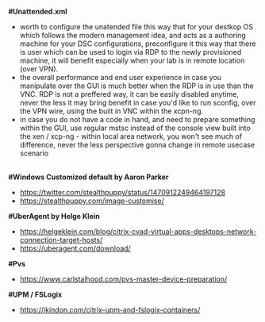 **#Unattended.xml**<br>
+ worth to configure the unatended file this way that for your destkop OS which follows the modern management idea, and acts as a authoring machine for your DSC configurations, preconfigure it this way that there is user which can be used to login via RDP to the newly provisioned machine, it will benefit especially when your lab is in remote location (over VPN).<br>
+ the overall performance and end user experience in case you manipulate over the GUI is much better when the RDP is in use than the VNC. RDP is not a preffered way, it can be easily disabled anytime, never the less it may bring benefit in case you'd like to run sconfig, over the VPN wire, using the built in VNC within the xcpn-ng.<br>
+ in case you do not have a code in hand, and need to prepare something within the GUI, use regular mstsc instead of the console view built into the xen / xcp-ng - within local area network, you won't see much of difference, never the less perspective gonna change in remote usecase scenario<br><br>

**#Windows Customized default by Aaron Parker**
+ https://twitter.com/stealthpuppy/status/1470912249464197128<br>
+ https://stealthpuppy.com/image-customise/<br>

**#UberAgent by Helge Klein**
+ https://helgeklein.com/blog/citrix-cvad-virtual-apps-desktops-network-connection-target-hosts/<br>
+ https://uberagent.com/download/<br>

**#Pvs**<br>
+ https://www.carlstalhood.com/pvs-master-device-preparation/<br>

**#UPM / FSLogix**<br>
+ https://jkindon.com/citrix-upm-and-fslogix-containers/<br>
